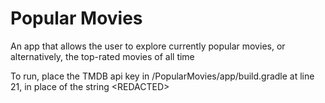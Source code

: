 # Popular Movies
An app that allows the user to explore currently popular movies, or alternatively, the top-rated movies of all time

To run, place the TMDB api key in /PopularMovies/app/build.gradle at line 21, in place of the string \<REDACTED\>
